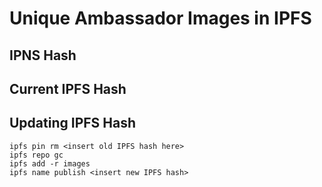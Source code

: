 # Unique Ambassador Images in IPFS

## IPNS Hash



## Current IPFS Hash


## Updating IPFS Hash

```
ipfs pin rm <insert old IPFS hash here>
ipfs repo gc
ipfs add -r images
ipfs name publish <insert new IPFS hash>
```